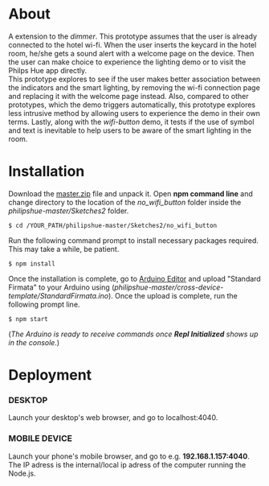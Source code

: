 # About

A extension to the *dimmer*. This prototype assumes that the user is already connected to the hotel wi-fi. When the user inserts the keycard in the hotel room, he/she gets a sound alert with a welcome page on the device. Then the user can make choice to experience the lighting demo or to visit the Philps Hue app directly. <br>
This prototype explores to see if the user makes better association between the indicators and the smart lighting, by removing the wi-fi connection page and replacing it with the welcome page instead. Also, compared to other prototypes, which the demo triggers automatically, this prototype explores less intrusive method by allowing users to experience the demo in their own terms. Lastly, along with the *wifi-button* demo, it tests if the use of symbol and text is inevitable to help users to be aware of the smart lighting in the room.

# Installation

Download the [master.zip](https://github.com/tanerolcxy/philipshue/archive/master.zip) file and unpack it. Open **npm command line** and change directory to the location of the *no_wifi_button* folder inside the *philipshue-master/Sketches2* folder. 
```
$ cd /YOUR_PATH/philipshue-master/Sketches2/no_wifi_button
```
Run the following command prompt to install necessary packages required. This may take a while, be patient.
```
$ npm install
```
Once the installation is complete, go to [Arduino Editor](https://create.arduino.cc/) and upload "Standard Firmata" to your Arduino using (*philipshue-master/cross-device-template/StandardFirmata.ino*). Once the upload is complete, run the following prompt line. 
```
$ npm start
```
(*The Arduino is ready to receive commands once **Repl Initialized** shows up in the console.*)

# Deployment

### DESKTOP
Launch your desktop's web browser, and go to localhost:4040.

### MOBILE DEVICE
Launch your phone's mobile browser, and go to e.g. **192.168.1.157:4040**. The IP adress is the internal/local ip adress of the computer running the Node.js.
